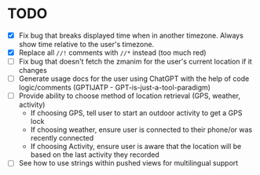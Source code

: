 # TODO

- [x] Fix bug that breaks displayed time when in another timezone. Always show time relative to the user's timezone.
- [x] Replace all `//!` comments with `//*` instead (too much red)
- [ ] Fix bug that doesn't fetch the zmanim for the user's current location if it changes
- [ ] Generate usage docs for the user using ChatGPT with the help of code logic/comments (GPTIJATP - GPT-is-just-a-tool-paradigm)
- [ ] Provide ability to choose method of location retrieval (GPS, weather, activity)
  - If choosing GPS, tell user to start an outdoor activity to get a GPS lock
  - If choosing weather, ensure user is connected to their phone/or was recently connected
  - If choosing Activity, ensure user is aware that the location will be based on the last activity they recorded
- [ ] See how to use strings within pushed views for multilingual support
